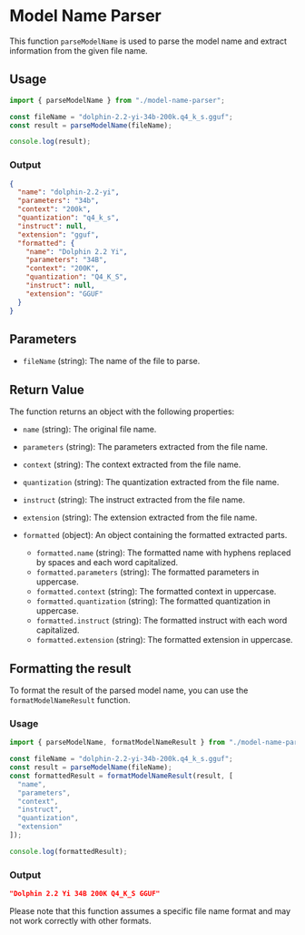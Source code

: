 # Model Name Parser

This function `parseModelName` is used to parse the model name and extract information from the given file name.

## Usage

```javascript
import { parseModelName } from "./model-name-parser";

const fileName = "dolphin-2.2-yi-34b-200k.q4_k_s.gguf";
const result = parseModelName(fileName);

console.log(result);
```

### Output

```json
{
  "name": "dolphin-2.2-yi",
  "parameters": "34b",
  "context": "200k",
  "quantization": "q4_k_s",
  "instruct": null,
  "extension": "gguf",
  "formatted": {
    "name": "Dolphin 2.2 Yi",
    "parameters": "34B",
    "context": "200K",
    "quantization": "Q4_K_S",
    "instruct": null,
    "extension": "GGUF"
  }
}
```

## Parameters

- `fileName` (string): The name of the file to parse.

## Return Value

The function returns an object with the following properties:

- `name` (string): The original file name.
- `parameters` (string): The parameters extracted from the file name.
- `context` (string): The context extracted from the file name.
- `quantization` (string): The quantization extracted from the file name.
- `instruct` (string): The instruct extracted from the file name.
- `extension` (string): The extension extracted from the file name.
- `formatted` (object): An object containing the formatted extracted parts.

  - `formatted.name` (string): The formatted name with hyphens replaced by spaces and each word capitalized.
  - `formatted.parameters` (string): The formatted parameters in uppercase.
  - `formatted.context` (string): The formatted context in uppercase.
  - `formatted.quantization` (string): The formatted quantization in uppercase.
  - `formatted.instruct` (string): The formatted instruct with each word capitalized.
  - `formatted.extension` (string): The formatted extension in uppercase.

## Formatting the result

To format the result of the parsed model name, you can use the `formatModelNameResult` function.

### Usage

```javascript
import { parseModelName, formatModelNameResult } from "./model-name-parser";

const fileName = "dolphin-2.2-yi-34b-200k.q4_k_s.gguf";
const result = parseModelName(fileName);
const formattedResult = formatModelNameResult(result, [
  "name",
  "parameters",
  "context",
  "instruct",
  "quantization",
  "extension"
]);

console.log(formattedResult);
```

### Output

```json
"Dolphin 2.2 Yi 34B 200K Q4_K_S GGUF"
```

Please note that this function assumes a specific file name format and may not work correctly with other formats.
